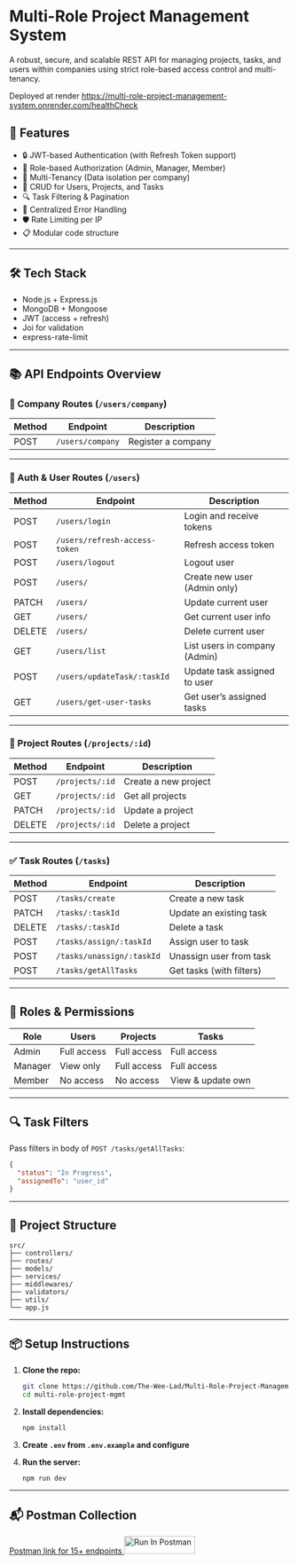 # Multi-Role Project Management System

A robust, secure, and scalable REST API for managing projects, tasks, and users within companies using strict role-based access control and multi-tenancy.

Deployed at render https://multi-role-project-management-system.onrender.com/healthCheck

## 🚀 Features

- 🔒 JWT-based Authentication (with Refresh Token support)
- 🛂 Role-based Authorization (Admin, Manager, Member)
- 🏢 Multi-Tenancy (Data isolation per company)
- 📁 CRUD for Users, Projects, and Tasks
- 🔍 Task Filtering & Pagination
- 🚧 Centralized Error Handling
- 🛡️ Rate Limiting per IP
- 📋 Modular code structure

---

## 🛠️ Tech Stack

- Node.js + Express.js
- MongoDB + Mongoose
- JWT (access + refresh)
- Joi for validation
- express-rate-limit

---

## 📚 API Endpoints Overview

### 🏢 Company Routes (`/users/company`)

| Method | Endpoint         | Description        |
| ------ | ---------------- | ------------------ |
| POST   | `/users/company` | Register a company |

---

### 👤 Auth & User Routes (`/users`)

| Method | Endpoint                      | Description                   |
| ------ | ----------------------------- | ----------------------------- |
| POST   | `/users/login`                | Login and receive tokens      |
| POST   | `/users/refresh-access-token` | Refresh access token          |
| POST   | `/users/logout`               | Logout user                   |
| POST   | `/users/`                     | Create new user (Admin only)  |
| PATCH  | `/users/`                     | Update current user           |
| GET    | `/users/`                     | Get current user info         |
| DELETE | `/users/`                     | Delete current user           |
| GET    | `/users/list`                 | List users in company (Admin) |
| POST   | `/users/updateTask/:taskId`   | Update task assigned to user  |
| GET    | `/users/get-user-tasks`       | Get user’s assigned tasks     |

---

### 📁 Project Routes (`/projects/:id`)

| Method | Endpoint        | Description          |
| ------ | --------------- | -------------------- |
| POST   | `/projects/:id` | Create a new project |
| GET    | `/projects/:id` | Get all projects     |
| PATCH  | `/projects/:id` | Update a project     |
| DELETE | `/projects/:id` | Delete a project     |

---

### ✅ Task Routes (`/tasks`)

| Method | Endpoint                  | Description              |
| ------ | ------------------------- | ------------------------ |
| POST   | `/tasks/create`           | Create a new task        |
| PATCH  | `/tasks/:taskId`          | Update an existing task  |
| DELETE | `/tasks/:taskId`          | Delete a task            |
| POST   | `/tasks/assign/:taskId`   | Assign user to task      |
| POST   | `/tasks/unassign/:taskId` | Unassign user from task  |
| POST   | `/tasks/getAllTasks`      | Get tasks (with filters) |

---

## 🔐 Roles & Permissions

| Role    | Users       | Projects    | Tasks             |
| ------- | ----------- | ----------- | ----------------- |
| Admin   | Full access | Full access | Full access       |
| Manager | View only   | Full access | Full access       |
| Member  | No access   | No access   | View & update own |

---

## 🔍 Task Filters

Pass filters in body of `POST /tasks/getAllTasks`:

```json
{
  "status": "In Progress",
  "assignedTo": "user_id"
}
```

---

## 📂 Project Structure

```
src/
├── controllers/
├── routes/
├── models/
├── services/
├── middlewares/
├── validators/
├── utils/
└── app.js
```

---

## 📦 Setup Instructions

1. **Clone the repo:**

   ```bash
   git clone https://github.com/The-Wee-Lad/Multi-Role-Project-Management-System
   cd multi-role-project-mgmt
   ```

2. **Install dependencies:**

   ```bash
   npm install
   ```

3. **Create `.env` from `.env.example` and configure**

4. **Run the server:**

   ```bash
   npm run dev
   ```

---

## 📬 Postman Collection

[Postman link for 15+ endpoints <img src="https://run.pstmn.io/button.svg" alt="Run In Postman" style="width: 128px; height: 32px;">](https://www.postman.com/payload-participant-73420966/workspace/the-wee-lad-public-workspace/collection/40788084-a02e4e27-3d7f-4645-8a55-59b06a1acdeb?action=share&creator=40788084&active-environment=40788084-e4e66640-3fbc-43f6-a930-3b861f6afc56)
